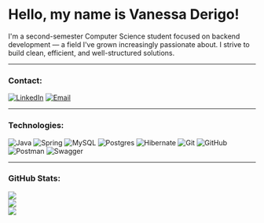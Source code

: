 # Hello, my name is Vanessa Derigo!

I'm a second-semester Computer Science student focused on backend development — a field I've grown increasingly passionate about. I strive to build clean, efficient, and well-structured solutions.

---

### Contact:
[![LinkedIn](https://img.shields.io/badge/LinkedIn-%230077B5.svg?logo=linkedin&logoColor=white)](https://linkedin.com/in/vanessaderigo) [![Email](https://img.shields.io/badge/Email-D14836?logo=gmail&logoColor=white)](mailto:vderigoesteves@gmail.com) 

---

### Technologies:
![Java](https://img.shields.io/badge/java-%23ED8B00.svg?style=for-the-badge&logo=openjdk&logoColor=white)
![Spring](https://img.shields.io/badge/spring-%236DB33F.svg?style=for-the-badge&logo=spring&logoColor=white)
![MySQL](https://img.shields.io/badge/mysql-4479A1.svg?style=for-the-badge&logo=mysql&logoColor=white)
![Postgres](https://img.shields.io/badge/postgres-%23316192.svg?style=for-the-badge&logo=postgresql&logoColor=white)
![Hibernate](https://img.shields.io/badge/Hibernate-59666C?style=for-the-badge&logo=Hibernate&logoColor=white)
![Git](https://img.shields.io/badge/git-%23F05033.svg?style=for-the-badge&logo=git&logoColor=white)
![GitHub](https://img.shields.io/badge/github-%23121011.svg?style=for-the-badge&logo=github&logoColor=white)
![Postman](https://img.shields.io/badge/Postman-FF6C37?style=for-the-badge&logo=postman&logoColor=white)
![Swagger](https://img.shields.io/badge/-Swagger-%23Clojure?style=for-the-badge&logo=swagger&logoColor=white)

---

### GitHub Stats:
![](https://github-readme-stats.vercel.app/api?username=vanessaderigo&theme=catppuccin_mocha&hide_border=false&include_all_commits=false&count_private=true)<br/>
![](https://nirzak-streak-stats.vercel.app/?user=vanessaderigo&theme=catppuccin_mocha&hide_border=false)<br/>
![](https://github-readme-stats.vercel.app/api/top-langs/?username=vanessaderigo&theme=catppuccin_mocha&hide_border=false&include_all_commits=false&count_private=true&layout=compact)
